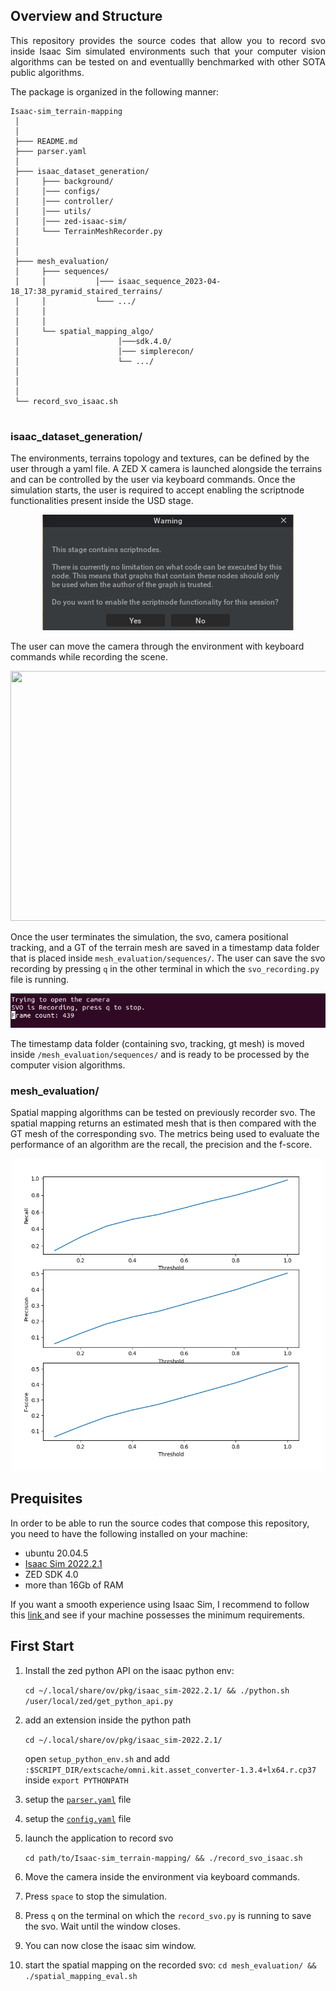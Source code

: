 ## Overview and Structure
<p align="justify">
This repository provides the source codes that allow you to record svo inside Isaac Sim simulated environments such that your computer vision algorithms can be tested on and eventuallly benchmarked with other SOTA public algorithms.
</p>

[//]: # (Symbols we can use for folder structure  │  ├  ─  └)
The package is organized in the following manner:

```
Isaac-sim_terrain-mapping
 │
 │ 
 ├─── README.md          
 ├─── parser.yaml
 │
 ├─── isaac_dataset_generation/
 │     ├─── background/
 │     │─── configs/
 │     │─── controller/
 │     │─── utils/
 │     │─── zed-isaac-sim/
 │     └─── TerrainMeshRecorder.py
 │   
 │   
 ├─── mesh_evaluation/
 │     ├─── sequences/
 │     │           │─── isaac_sequence_2023-04-18_17:38_pyramid_staired_terrains/
 │     │           └─── .../
 │     │             
 │     │ 
 │     └── spatial_mapping_algo/
 │                      │───sdk.4.0/
 │                      │─── simplerecon/
 │                      └── .../
 │
 │     
 │     
 └── record_svo_isaac.sh


```

### isaac_dataset_generation/


The environments, terrains topology and textures, can be defined by the user through a yaml file. A ZED X camera is launched alongside the terrains and can be controlled by the user via keyboard commands.
Once the simulation starts, the user is required to accept enabling the scriptnode functionalities present inside the USD stage.
<p align="center">
    <img src = "./doc/isaac.png">
</p>

The user can move the camera through the environment with keyboard commands while recording the scene. 
<p align="center">
    <img src = "./doc/isaacsimu.gif" width="600" height="400">
</p>


Once the user terminates the simulation, the svo, camera positional tracking, and a GT of the terrain mesh are saved in a timestamp data folder that is placed inside `mesh_evaluation/sequences/`.
The user can save the svo recording by pressing `q` in the other terminal in which the `svo_recording.py` file is running.
<p align="center">
    <img src = "./doc/recordsvo.png">
</p>

The timestamp data folder (containing svo, tracking, gt mesh) is moved inside `/mesh_evaluation/sequences/` and is ready to be processed by the computer vision algorithms.


### mesh_evaluation/


Spatial mapping algorithms can be tested on previously recorder svo. The spatial mapping returns an estimated mesh that is then compared with the GT mesh of the corresponding svo. The metrics being used to evaluate the performance of an algorithm are the recall, the precision and the f-score. 

<p align="center">
    <img src = "./doc/metrics.png" width="500" height="500">
</p>


## Prequisites

In order to be able to run the source codes that compose this repository, you need to have the following installed on your machine:

* ubuntu 20.04.5
* <a href="https://docs.omniverse.nvidia.com/app_isaacsim/app_isaacsim/install_workstation.html"> Isaac Sim 2022.2.1 </a>
* ZED SDK 4.0
* more than 16Gb of RAM


If you want a smooth experience using Isaac Sim, I recommend to follow this <a href="https://docs.omniverse.nvidia.com/app_isaacsim/app_isaacsim/requirements.html#driver-requirements"> link </a> and see if your machine possesses the minimum requirements.

## First Start

1. Install the zed python API on the isaac python env:
    
   `cd ~/.local/share/ov/pkg/isaac_sim-2022.2.1/ && ./python.sh /user/local/zed/get_python_api.py`

2. add an extension inside the python path
   
   `cd ~/.local/share/ov/pkg/isaac_sim-2022.2.1/`

   open `setup_python_env.sh` and add `:$SCRIPT_DIR/extscache/omni.kit.asset_converter-1.3.4+lx64.r.cp37` inside `export PYTHONPATH`
   
3. setup the [`parser.yaml`](parser.yaml) file

4. setup the [`config.yaml`](/isaac_dataset_generation/configs/config.yaml) file

5. launch the application to record svo 
   
    `cd path/to/Isaac-sim_terrain-mapping/ && ./record_svo_isaac.sh`

6. Move the camera inside the environment via keyboard commands.
   
7. Press `space` to stop the simulation. 
   
8. Press `q` on the terminal on which the `record_svo.py` is running to save the svo. Wait until the window closes.
   
9. You can now close the isaac sim window.
   
10.  start the spatial mapping on the recorded svo:
    `cd mesh_evaluation/ && ./spatial_mapping_eval.sh`





